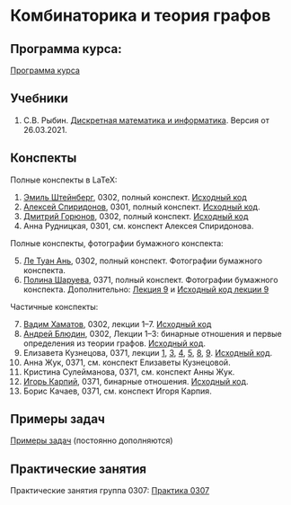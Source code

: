 # Комбинаторика и теория графов

## Программа курса:

[Программа курса](program.md)

## Учебники
1. С.В. Рыбин. [Дискретная математика и информатика](CompMath.pdf). Версия от 26.03.2021.

## Конспекты

Полные конспекты в LaTeX:
1. [Эмиль Штейнберг](lecture-notes/shteinberg.pdf), 0302, полный конспект. [Исходный код](lecture-notes/shteinberg.tex)
2. [Алексей Спиридонов](lecture-notes/spiridonov.pdf), 0301, полный конспект. [Исходный код](lecture-notes/spiridonov.tex).
3. [Дмитрий Горюнов](lecture-notes/goryunov.pdf), 0302, полный конспект. [Исходный код](lecture-notes/goryunov.tex)
4. Анна Рудницкая, 0301, см. конспект Алексея Спиридонова.

Полные конспекты, фотографии бумажного конспекта:

5. [Ле Туан Ань](lecture-notes/le_tuan_an.pdf), 0302, полный конспект. Фотографии бумажного конспекта.
6. [Полина Шаруева](lecture-notes/sharueva.pdf), 0371, полный конспект. Фотографии бумажного конспекта. Дополнительно: [Лекция 9](lecture-notes/sharueva9.pdf) и [Исходный код лекции 9](lecture-notes/sharueva9.zip)

Частичные конспекты:

7. [Вадим Хаматов](lecture-notes/khamatov1-7.pdf), 0302, лекции 1–7. [Исходный код](lecture-notes/khamatov1-7.tex)
8. [Андрей Блюдин](lecture-notes/bludin.pdf), 0302, Лекции 1–3: бинарные отношения и первые определения из теории графов. [Исходный код](lecture-notes/bludin.zip).
9. Елизавета Кузнецова, 0371, лекции [1](lecture-notes/kuznetsova1.pdf), [3](lecture-notes/kuznetsova3.pdf), [4](lecture-notes/kuznetsova4.pdf), [5](lecture-notes/kuznetsova5.pdf), [8](lecture-notes/kuznetsova8.pdf), [9](lecture-notes/kuznetsova9.pdf). [Исходный код](lecture-notes/kuznetsova.zip).
10. Анна Жук, 0371, см. конспект Елизаветы Кузнецовой. 
11. Кристина Сулейманова, 0371, см. конспект Анны Жук.
12. [Игорь Карпий](lecture-notes/karpij.pdf), 0371, бинарные отношения. [Исходный код](lecture-notes/karpij.tex).
13. Борис Качаев, 0371, см. конспект Игоря Карпия.

## Примеры задач

[Примеры задач](tasks-examples.md) (постоянно дополняются)

## Практические занятия

Практические занятия группа 0307: [Практика 0307](practice)
